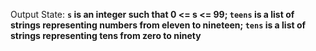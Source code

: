 Output State: **`s` is an integer such that 0 <= s <= 99; `teens` is a list of strings representing numbers from eleven to nineteen; `tens` is a list of strings representing tens from zero to ninety**